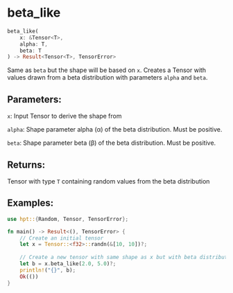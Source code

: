 # beta_like
```rust
beta_like(
    x: &Tensor<T>,
    alpha: T,
    beta: T
) -> Result<Tensor<T>, TensorError>
```
Same as `beta` but the shape will be based on `x`. Creates a Tensor with values drawn from a beta distribution with parameters `alpha` and `beta`.

## Parameters:
`x`: Input Tensor to derive the shape from

`alpha`: Shape parameter alpha (α) of the beta distribution. Must be positive.

`beta`: Shape parameter beta (β) of the beta distribution. Must be positive.

## Returns:
Tensor with type `T` containing random values from the beta distribution

## Examples:
```rust
use hpt::{Random, Tensor, TensorError};

fn main() -> Result<(), TensorError> {
    // Create an initial tensor
    let x = Tensor::<f32>::randn(&[10, 10])?;
    
    // Create a new tensor with same shape as x but with beta distribution
    let b = x.beta_like(2.0, 5.0)?;
    println!("{}", b);
    Ok(())
}
```